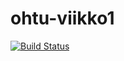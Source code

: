 # ohtu-viikko1

[![Build Status](https://travis-ci.org/jkjkhhll/ohtu-viikko1.svg?branch=master)](https://travis-ci.org/jkjkhhll/ohtu-viikko1)
